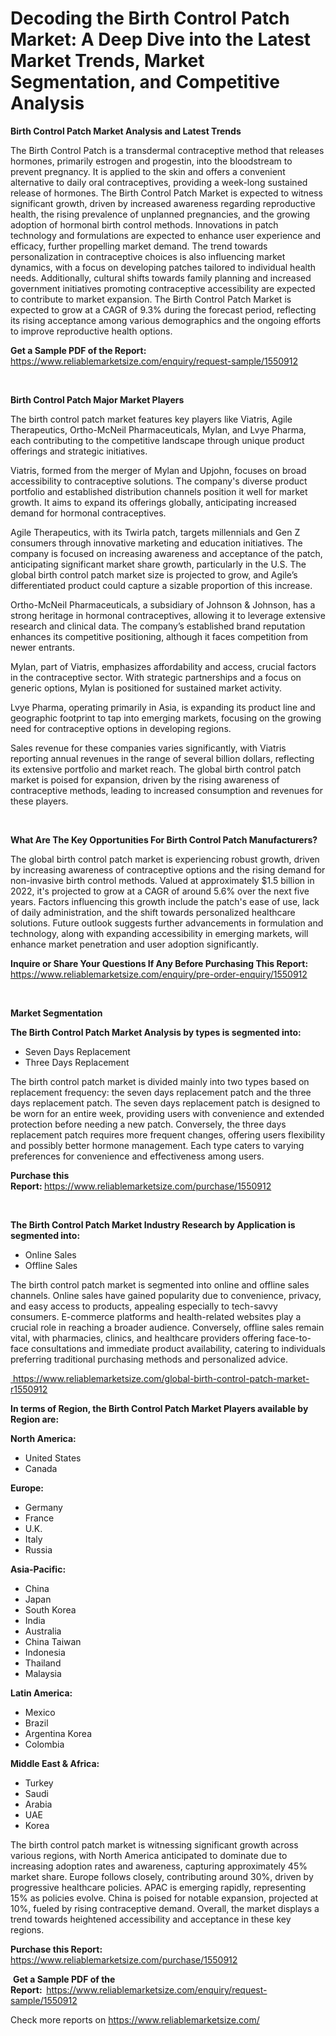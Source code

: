 <p><h1>Decoding the Birth Control Patch Market: A Deep Dive into the Latest Market Trends, Market Segmentation, and Competitive Analysis</h1></p><p><strong>Birth Control Patch Market Analysis and Latest Trends</strong></p>
<p><p>The Birth Control Patch is a transdermal contraceptive method that releases hormones, primarily estrogen and progestin, into the bloodstream to prevent pregnancy. It is applied to the skin and offers a convenient alternative to daily oral contraceptives, providing a week-long sustained release of hormones. The Birth Control Patch Market is expected to witness significant growth, driven by increased awareness regarding reproductive health, the rising prevalence of unplanned pregnancies, and the growing adoption of hormonal birth control methods. Innovations in patch technology and formulations are expected to enhance user experience and efficacy, further propelling market demand. The trend towards personalization in contraceptive choices is also influencing market dynamics, with a focus on developing patches tailored to individual health needs. Additionally, cultural shifts towards family planning and increased government initiatives promoting contraceptive accessibility are expected to contribute to market expansion. The Birth Control Patch Market is expected to grow at a CAGR of 9.3% during the forecast period, reflecting its rising acceptance among various demographics and the ongoing efforts to improve reproductive health options.</p></p>
<p><strong>Get a Sample PDF of the Report:&nbsp;</strong> <a href="https://www.reliablemarketsize.com/enquiry/request-sample/1550912?utm_campaign=2334&utm_medium=2&utm_source=Github&utm_content=ia&utm_term=03032025&utm_id=birth-control-patch">https://www.reliablemarketsize.com/enquiry/request-sample/1550912</a></p>
<p>&nbsp;</p>
<p><strong>Birth Control Patch Major Market Players</strong></p>
<p><p>The birth control patch market features key players like Viatris, Agile Therapeutics, Ortho-McNeil Pharmaceuticals, Mylan, and Lvye Pharma, each contributing to the competitive landscape through unique product offerings and strategic initiatives.</p><p>Viatris, formed from the merger of Mylan and Upjohn, focuses on broad accessibility to contraceptive solutions. The company's diverse product portfolio and established distribution channels position it well for market growth. It aims to expand its offerings globally, anticipating increased demand for hormonal contraceptives.</p><p>Agile Therapeutics, with its Twirla patch, targets millennials and Gen Z consumers through innovative marketing and education initiatives. The company is focused on increasing awareness and acceptance of the patch, anticipating significant market share growth, particularly in the U.S. The global birth control patch market size is projected to grow, and Agile’s differentiated product could capture a sizable proportion of this increase.</p><p>Ortho-McNeil Pharmaceuticals, a subsidiary of Johnson & Johnson, has a strong heritage in hormonal contraceptives, allowing it to leverage extensive research and clinical data. The company’s established brand reputation enhances its competitive positioning, although it faces competition from newer entrants.</p><p>Mylan, part of Viatris, emphasizes affordability and access, crucial factors in the contraceptive sector. With strategic partnerships and a focus on generic options, Mylan is positioned for sustained market activity.</p><p>Lvye Pharma, operating primarily in Asia, is expanding its product line and geographic footprint to tap into emerging markets, focusing on the growing need for contraceptive options in developing regions. </p><p>Sales revenue for these companies varies significantly, with Viatris reporting annual revenues in the range of several billion dollars, reflecting its extensive portfolio and market reach. The global birth control patch market is poised for expansion, driven by the rising awareness of contraceptive methods, leading to increased consumption and revenues for these players.</p></p>
<p>&nbsp;</p>
<p><strong>What Are The Key Opportunities For Birth Control Patch Manufacturers?</strong></p>
<p><p>The global birth control patch market is experiencing robust growth, driven by increasing awareness of contraceptive options and the rising demand for non-invasive birth control methods. Valued at approximately $1.5 billion in 2022, it's projected to grow at a CAGR of around 5.6% over the next five years. Factors influencing this growth include the patch's ease of use, lack of daily administration, and the shift towards personalized healthcare solutions. Future outlook suggests further advancements in formulation and technology, along with expanding accessibility in emerging markets, will enhance market penetration and user adoption significantly.</p></p>
<p><strong>Inquire or Share Your Questions If Any Before Purchasing This Report:</strong> <a href="https://www.reliablemarketsize.com/enquiry/pre-order-enquiry/1550912?utm_campaign=2334&utm_medium=2&utm_source=Github&utm_content=ia&utm_term=03032025&utm_id=birth-control-patch">https://www.reliablemarketsize.com/enquiry/pre-order-enquiry/1550912</a></p>
<p>&nbsp;</p>
<p><strong>Market Segmentation</strong></p>
<p><strong>The Birth Control Patch Market Analysis by types is segmented into:</strong></p>
<p><ul><li>Seven Days Replacement</li><li>Three Days Replacement</li></ul></p>
<p><p>The birth control patch market is divided mainly into two types based on replacement frequency: the seven days replacement patch and the three days replacement patch. The seven days replacement patch is designed to be worn for an entire week, providing users with convenience and extended protection before needing a new patch. Conversely, the three days replacement patch requires more frequent changes, offering users flexibility and possibly better hormone management. Each type caters to varying preferences for convenience and effectiveness among users.</p></p>
<p><strong>Purchase this Report:&nbsp;</strong><a href="https://www.reliablemarketsize.com/purchase/1550912?utm_campaign=2334&utm_medium=2&utm_source=Github&utm_content=ia&utm_term=03032025&utm_id=birth-control-patch">https://www.reliablemarketsize.com/purchase/1550912</a></p>
<p>&nbsp;</p>
<p><strong>The Birth Control Patch Market Industry Research by Application is segmented into:</strong></p>
<p><ul><li>Online Sales</li><li>Offline Sales</li></ul></p>
<p><p>The birth control patch market is segmented into online and offline sales channels. Online sales have gained popularity due to convenience, privacy, and easy access to products, appealing especially to tech-savvy consumers. E-commerce platforms and health-related websites play a crucial role in reaching a broader audience. Conversely, offline sales remain vital, with pharmacies, clinics, and healthcare providers offering face-to-face consultations and immediate product availability, catering to individuals preferring traditional purchasing methods and personalized advice.</p></p>
<p><a href="https://www.reliablemarketsize.com/global-birth-control-patch-market-r1550912?utm_campaign=2334&utm_medium=2&utm_source=Github&utm_content=ia&utm_term=03032025&utm_id=birth-control-patch">&nbsp;https://www.reliablemarketsize.com/global-birth-control-patch-market-r1550912</a></p>
<p><strong>In terms of Region, the Birth Control Patch Market Players available by Region are:</strong></p>
<p>
    <p> <strong> North America: </strong>
        <ul>
            <li>United States</li>
            <li>Canada</li>
        </ul>
        </p> 
    <p> <strong> Europe: </strong>
        <ul>
            <li>Germany</li>
            <li>France</li>
            <li>U.K.</li>
            <li>Italy</li>
            <li>Russia</li>
        </ul>
        </p> 
    <p> <strong> Asia-Pacific: </strong>
        <ul>
            <li>China</li>
            <li>Japan</li>
            <li>South Korea</li>
            <li>India</li>
            <li>Australia</li>
            <li>China Taiwan</li>
            <li>Indonesia</li>
            <li>Thailand</li>
            <li>Malaysia</li>
        </ul>
        </p> 
    <p> <strong> Latin America: </strong>
        <ul>
            <li>Mexico</li>
            <li>Brazil</li>
            <li>Argentina Korea</li>
            <li>Colombia</li>
        </ul>
        </p> 
    <p> <strong> Middle East & Africa: </strong>
        <ul>
            <li>Turkey</li>
            <li>Saudi</li>
            <li>Arabia</li>
            <li>UAE</li>
            <li>Korea</li>
        </ul>
    </p>
    </p>
<p><p>The birth control patch market is witnessing significant growth across various regions, with North America anticipated to dominate due to increasing adoption rates and awareness, capturing approximately 45% market share. Europe follows closely, contributing around 30%, driven by progressive healthcare policies. APAC is emerging rapidly, representing 15% as policies evolve. China is poised for notable expansion, projected at 10%, fueled by rising contraceptive demand. Overall, the market displays a trend towards heightened accessibility and acceptance in these key regions.</p></p>
<p><strong>Purchase this Report: </strong><a href="https://www.reliablemarketsize.com/purchase/1550912?utm_campaign=2334&utm_medium=2&utm_source=Github&utm_content=ia&utm_term=03032025&utm_id=birth-control-patch">https://www.reliablemarketsize.com/purchase/1550912</a></p>
<p>&nbsp;<strong>Get a Sample PDF of the Report:&nbsp;&nbsp;</strong><a href="https://www.reliablemarketsize.com/enquiry/request-sample/1550912?utm_campaign=2334&utm_medium=2&utm_source=Github&utm_content=ia&utm_term=03032025&utm_id=birth-control-patch">https://www.reliablemarketsize.com/enquiry/request-sample/1550912</a></p>
<p><strong></strong></p>
<p>Check more reports on <a href="https://www.reliablemarketsize.com/?utm_campaign=2334&utm_medium=2&utm_source=Github&utm_content=ia&utm_term=03032025&utm_id=birth-control-patch">https://www.reliablemarketsize.com/</a></p>